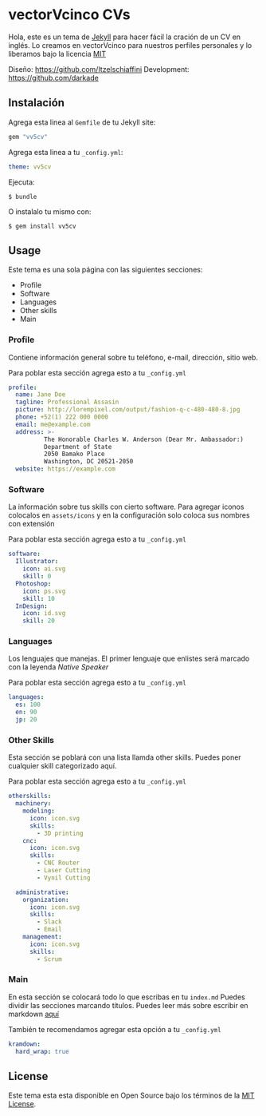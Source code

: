 # vectorVcinco CVs

Hola, este es un tema de [Jekyll](https://jekyllrb.com) para hacer fácil la cración
de un CV en inglés. Lo creamos en vectorVcinco para nuestros perfiles personales y lo liberamos
bajo la licencia [MIT](https://opensource.org/licenses/MIT)


Diseño: https://github.com/Itzelschiaffini
Development: https://github.com/darkade


## Instalación

Agrega esta linea al `Gemfile` de tu Jekyll site:

```ruby
gem "vv5cv"
```

Agrega esta linea a tu `_config.yml`:

```yaml
theme: vv5cv
```

Ejecuta:

    $ bundle

O instalalo tu mismo con:

    $ gem install vv5cv

## Usage

Este tema es una sola página con las siguientes secciones:

- Profile
- Software
- Languages
- Other skills
- Main

### Profile
Contiene información general sobre tu teléfono, e-mail, dirección, sitio web.

Para poblar esta sección agrega esto a tu `_config.yml`

```yaml
profile:
  name: Jane Doe
  tagline: Professional Assasin
  picture: http://lorempixel.com/output/fashion-q-c-480-480-8.jpg
  phone: +52(1) 222 000 0000
  email: me@example.com
  address: >-
          The Honorable Charles W. Anderson (Dear Mr. Ambassador:)
          Department of State
          2050 Bamako Place
          Washington, DC 20521-2050
  website: https://example.com
```

### Software
La información sobre tus skills con cierto software. Para agregar iconos colocalos en `assets/icons` y en la configuración solo coloca sus nombres con extensión

Para poblar esta sección agrega esto a tu `_config.yml`

```yaml
software:
  Illustrator:
    icon: ai.svg
    skill: 0
  Photoshop:
    icon: ps.svg
    skill: 10
  InDesign:
    icon: id.svg
    skill: 20
```

### Languages
Los lenguajes que manejas. El primer lenguaje que enlistes será marcado con la leyenda _Native Speaker_

Para poblar esta sección agrega esto a tu `_config.yml`

```yaml
languages:
  es: 100
  en: 90
  jp: 20
```

### Other Skills
Esta sección se poblará con una lista llamda other skills. Puedes poner cualquier skill categorizado aquí.

Para poblar esta sección agrega esto a tu `_config.yml`

```yaml
otherskills:
  machinery:
    modeling:
      icon: icon.svg
      skills:
        - 3D printing
    cnc:
      icon: icon.svg
      skills:
        - CNC Router
        - Laser Cutting
        - Vynil Cutting

  administrative:
    organization:
      icon: icon.svg
      skills:
        - Slack
        - Email
    management:
      icon: icon.svg
      skills:
        - Scrum
```

### Main

En esta sección se colocará todo lo que escribas en tu `index.md` Puedes dividir las secciones marcando títulos. Puedes leer más sobre escribir en markdown [aquí](https://guides.github.com/features/mastering-markdown/)

También te recomendamos agregar esta opción a tu `_config.yml`

```yaml
kramdown:
  hard_wrap: true
```

## License

Este tema esta esta disponible en Open Source bajo los términos de la [MIT License](https://opensource.org/licenses/MIT).
